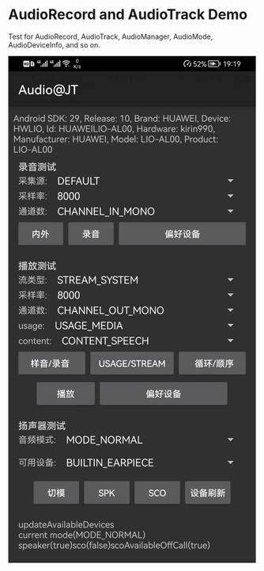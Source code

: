 # AudioRecord and AudioTrack Demo
Test for AudioRecord, AudioTrack, AudioManager, AudioMode, AudioDeviceInfo, and so on.

![Demo View](https://github.com/qiguixuJamesTsui/AndroidMedia/blob/master/window.jpg)
